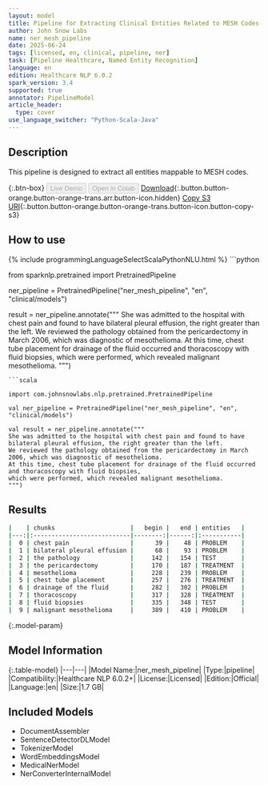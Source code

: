 ```yaml
---
layout: model
title: Pipeline for Extracting Clinical Entities Related to MESH Codes
author: John Snow Labs
name: ner_mesh_pipeline
date: 2025-06-24
tags: [licensed, en, clinical, pipeline, ner]
task: [Pipeline Healthcare, Named Entity Recognition]
language: en
edition: Healthcare NLP 6.0.2
spark_version: 3.4
supported: true
annotator: PipelineModel
article_header:
  type: cover
use_language_switcher: "Python-Scala-Java"
---
```


## Description

This pipeline is designed to extract all entities mappable to MESH codes.

{:.btn-box}
<button class="button button-orange" disabled>Live Demo</button>
<button class="button button-orange" disabled>Open in Colab</button>
[Download](https://s3.amazonaws.com/auxdata.johnsnowlabs.com/clinical/models/ner_mesh_pipeline_en_6.0.2_3.4_1750791811731.zip){:.button.button-orange.button-orange-trans.arr.button-icon.hidden}
[Copy S3 URI](s3://auxdata.johnsnowlabs.com/clinical/models/ner_mesh_pipeline_en_6.0.2_3.4_1750791811731.zip){:.button.button-orange.button-orange-trans.button-icon.button-copy-s3}

## How to use



<div class="tabs-box" markdown="1">
{% include programmingLanguageSelectScalaPythonNLU.html %}
```python

from sparknlp.pretrained import PretrainedPipeline

ner_pipeline = PretrainedPipeline("ner_mesh_pipeline", "en", "clinical/models")

result = ner_pipeline.annotate("""
She was admitted to the hospital with chest pain and found to have bilateral pleural effusion, the right greater than the left. 
We reviewed the pathology obtained from the pericardectomy in March 2006, which was diagnostic of mesothelioma. 
At this time, chest tube placement for drainage of the fluid occurred and thoracoscopy with fluid biopsies, 
which were performed, which revealed malignant mesothelioma.
""")

```
```scala

import com.johnsnowlabs.nlp.pretrained.PretrainedPipeline

val ner_pipeline = PretrainedPipeline("ner_mesh_pipeline", "en", "clinical/models")

val result = ner_pipeline.annotate("""
She was admitted to the hospital with chest pain and found to have bilateral pleural effusion, the right greater than the left. 
We reviewed the pathology obtained from the pericardectomy in March 2006, which was diagnostic of mesothelioma. 
At this time, chest tube placement for drainage of the fluid occurred and thoracoscopy with fluid biopsies, 
which were performed, which revealed malignant mesothelioma.
""")

```
</div>

## Results

```bash
|    | chunks                     |   begin |   end | entities   |
|---:|:---------------------------|--------:|------:|:-----------|
|  0 | chest pain                 |      39 |    48 | PROBLEM    |
|  1 | bilateral pleural effusion |      68 |    93 | PROBLEM    |
|  2 | the pathology              |     142 |   154 | TEST       |
|  3 | the pericardectomy         |     170 |   187 | TREATMENT  |
|  4 | mesothelioma               |     228 |   239 | PROBLEM    |
|  5 | chest tube placement       |     257 |   276 | TREATMENT  |
|  6 | drainage of the fluid      |     282 |   302 | PROBLEM    |
|  7 | thoracoscopy               |     317 |   328 | TREATMENT  |
|  8 | fluid biopsies             |     335 |   348 | TEST       |
|  9 | malignant mesothelioma     |     389 |   410 | PROBLEM    |
```

{:.model-param}
## Model Information

{:.table-model}
|---|---|
|Model Name:|ner_mesh_pipeline|
|Type:|pipeline|
|Compatibility:|Healthcare NLP 6.0.2+|
|License:|Licensed|
|Edition:|Official|
|Language:|en|
|Size:|1.7 GB|

## Included Models

- DocumentAssembler
- SentenceDetectorDLModel
- TokenizerModel
- WordEmbeddingsModel
- MedicalNerModel
- NerConverterInternalModel